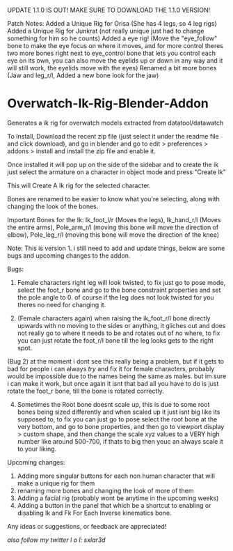 UPDATE 1.1.0 IS OUT! MAKE SURE TO DOWNLOAD THE 1.1.0 VERSION!

Patch Notes:
Added a Unique Rig for Orisa (She has 4 legs, so 4 leg rigs)
Added a Unique Rig for Junkrat (not really unique just had to change something for him so he counts)
Added a eye rig! (Move the "eye_follow" bone to make the eye focus on where it moves, and for more control theres two more bones right next to eye_control bone that lets you control each eye on its own, you can also move the eyelids up or down in any way and it will still work, the eyelids move with the eyes)
Renamed a bit more bones (Jaw and leg_r/l, Added a new bone look for the jaw)

# Overwatch-Ik-Rig-Blender-Addon
Generates a ik rig for overwatch models extracted from datatool/datawatch 

To Install, Download the recent zip file (just select it under the readme file and click download), and go in blender and go to edit > preferences > addons > install and install the zip file and enable it.

Once installed it will pop up on the side of the sidebar and to create the ik just select the armature on a character in object mode and press "Create Ik"

This will Create A Ik rig for the selected character.

Bones are renamed to be easier to know what you're selecting, along with changing the look of the bones.

Important Bones for the Ik: Ik_foot_l/r (Moves the legs), Ik_hand_r/l (Moves the entire arms), Pole_arm_r/l (moving this bone will move the direction of elbow), Pole_leg_r/l (moving this bone will move the direction of the knee)

Note: This is version 1. i still need to add and update things, below are some bugs and upcoming changes to the addon.

Bugs: 
1. Female characters right leg will look twisted, to fix just go to pose mode, select the foot_r bone and go to the bone constraint properties and set the pole angle to 0. of course if the leg does not look twisted for you theres no need for changing it.

2. (Female characters again) when raising the ik_foot_r/l bone directly upwards with no moving to the sides or anything, it gliches out and does not really go to where it needs to be and rotates out of no where, to fix you can just rotate the foot_r/l bone till the leg looks gets to the right spot.

(Bug 2) at the moment i dont see this really being a problem, but if it gets to bad for people i can always *try* and fix it for female characters, probably would be impossible due to the names being the same as males. but im sure i can make it work, but once again it isnt that bad all you have to do is just rotate the foot_r bone, till the bone is rotated correctly. 

4. Sometimes the Root bone doesnt scale up, this is due to some root bones being sized differently and when scaled up it just isnt big like its supposed to, to fix you can just go to pose select the root bone at the very bottom, and go to bone properties, and then go to viewport display > custom shape, and then change the scale xyz values to a VERY high number like around 500-700, if thats to big then youc an always scale it to your liking.

Upcoming changes:
1. Adding more singular buttons for each non human character that will make a unique rig for them
2. renaming more bones and changing the look of more of them 
3. Adding a facial rig (probably wont be anytime in the upcoming weeks)
4. Adding a button in the panel that which be a shortcut to enabling or disabling Ik and Fk For Each Inverse kinematics bone.

Any ideas or suggestions, or feedback are appreciated!

*also follow my twitter l o l: sxlar3d*
